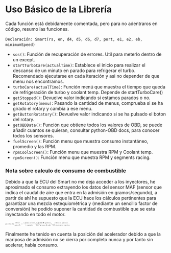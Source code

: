 # Uso Básico de la Librería
Cada función está debidamente comentada, pero para no adentraros en código, resumo las funciones. 

`Declaración: Smart(rs, en, d4, d5, d6, d7, port, e1, e2, eb, minimumSpeed)`

- `sos()`: Función de recuperación de errores. Util para meterlo dentro de un except.
- `startTurboCare(actualTime)`: Establece el inicio para realizar el descanso de un minuto en parado para refrigerar el turbo.
                                Recomendado ejecutarse en cada iteración y asi no depender de que menu nos encontramos.
- `turboCare(actualTime)`: Función menú que muestra el tiempo que queda de refrigeración de turbo y coolant temp. Depende de startTurboCare()
- `getStopped()`: Devuelve valor indicando si estamos parados o no.
- `getRotatory(menu)`: Pasando la cantidad de menus, comprueba si se ha girado el rotary y cambia a ese menu.
- `getButtonRotatory()`: Devuelve valor indicando si se ha pulsado el boton del rotary.
- `getOBDData()`: Función que obtiene todos los valores de OBD, se puede añadir cuantos se quieran, consultar python-OBD docs, para conocer todos los sensores.
- `fuelScreen()`: Función menu que muestra consumo instantáneo, promedio y las RPM.
- `rpmCoolScreen()`: Función menu que muestra RPM y Coolant temp.
- `rpmScreen()`: Función menu que muestra RPM y segments racing.

### Nota sobre calculo de consumo de combustible
Debido a que la ECU del Smart no me deja acceder a los inyectores, he aproximado el consumo extrayendo los datos
del sensor MAF (sensor que indica el caudal de aire que entra en la admisión en gramos/segundo), a partir de ahí
he supuesto que la ECU hace los cálculos pertinentes para garantizar una mezcla estequiométrica y (mediante un sencillo factor de conversión)
he podido suponer la cantidad de combustible que se esta inyectando en todo el motor.

<img src="../Images/factorConversion.png" alt="Factor de Conversión" width="40%"/>

Finalmente he tenido en cuenta la posición del acelerador debido a que la mariposa
de admisión no se cierra por completo nunca y por tanto sin acelerar, había consumo.
